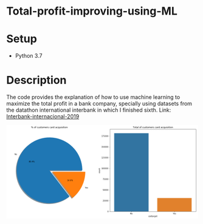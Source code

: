 # Total-profit-improving-using-ML
# Setup
* Python 3.7

# Description
The code provides the explanation of how to use machine learning to maximize the total profit in a bank company, specially using datasets from the datathon international interbank in which I finished sixth. Link: [Interbank-internacional-2019](https://www.kaggle.com/c/interbank-internacional-2019/overview)

![gr](resource/plots/codtarget_graph.png)
